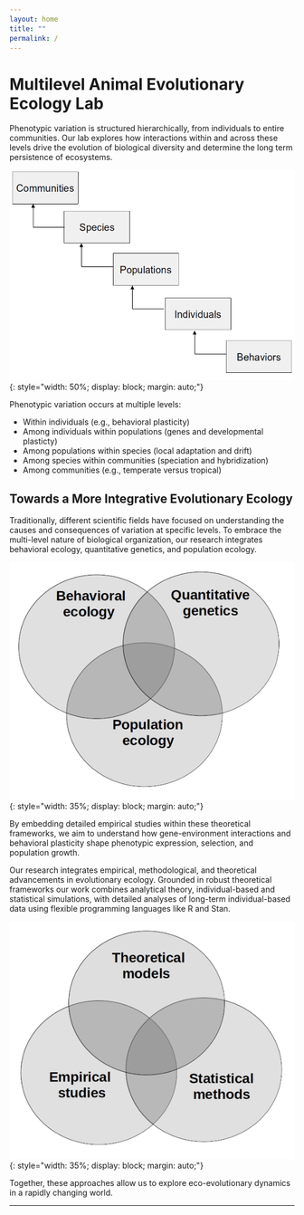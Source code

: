```yaml
---
layout: home
title: ""
permalink: /
---
```


# **M**ultilevel **A**nimal **E**volutionary **E**cology Lab

Phenotypic variation is structured hierarchically, from individuals to entire communities. Our lab explores how interactions within and across these levels drive the evolution of biological diversity and determine the long term persistence of ecosystems.

![Concept Image](/assets/images/Hierar.png){: style="width: 50%; display: block; margin: auto;"}

Phenotypic variation occurs at multiple levels:  
- Within individuals (e.g., behavioral plasticity)  
- Among individuals within populations (genes and developmental plasticty)   
- Among populations within species (local adaptation and drift)  
- Among species within communities (speciation and hybridization)  
- Among communities (e.g., temperate versus tropical)  



## Towards a More Integrative Evolutionary Ecology

Traditionally, different scientific fields have focused on understanding the causes and consequences of variation at specific levels.  To embrace the multi-level nature of biological organization, our research integrates behavioral ecology, quantitative genetics, and population ecology.

![Research Image](/assets/images/Bends1.png){: style="width: 35%; display: block; margin: auto;"}


By embedding detailed empirical studies within these theoretical frameworks, we aim to understand how gene-environment interactions and behavioral plasticity shape phenotypic expression, selection, and population growth. 

Our research integrates empirical, methodological, and theoretical advancements in evolutionary ecology. Grounded in robust theoretical frameworks our work combines analytical theory, individual-based and statistical simulations, with detailed analyses of long-term individual-based data using flexible programming languages like R and Stan.


![Research Image](/assets/images/Bends2.png){: style="width: 35%; display: block; margin: auto;"}


Together, these approaches allow us to explore eco-evolutionary dynamics in a rapidly changing world.

---


